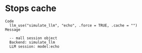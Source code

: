 # Stops cache

    Code
      llm_use("simulate_llm", "echo", .force = TRUE, .cache = "")
    Message
      
      -- mall session object 
      Backend: simulate_llm
      LLM session: model:echo


